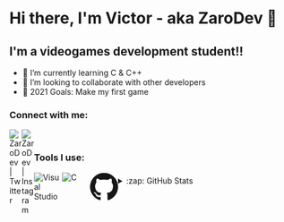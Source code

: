 # Hi there, I'm Victor - aka ZaroDev 👋

## I'm a videogames development student!!

- 🌱 I’m currently learning C & C++
- 👯 I’m looking to collaborate with other developers
- 🥅 2021 Goals: Make my first game

### Connect with me:

[<img align="left" alt="ZaroDev | Twitter" width="22px" src="https://cdn.jsdelivr.net/npm/simple-icons@v3/icons/twitter.svg" />][twitter]
[<img align="left" alt="ZaroDev | Instagram" width="22px" src="https://cdn.jsdelivr.net/npm/simple-icons@v3/icons/instagram.svg" />][instagram]

<br />

### Tools I use:

<img align="left" alt= "Visual Studio" width = "50px" src = "https://seeklogo.com/images/V/visual-studio-logo-14F95CF819-seeklogo.com.png"/>
<img align="left" alt= "C" width = "50px" src = "https://www.pngkit.com/png/full/101-1010012_c-programming-icon-c-programming-language-logo.png"/>
<img align="left" alt="GitHub" width="50px" src="https://raw.githubusercontent.com/github/explore/78df643247d429f6cc873026c0622819ad797942/topics/github/github.png" />  
  
### 
<details>
  <summary>:zap: GitHub Stats</summary>

[![Anurag's GitHub stats](https://github-readme-stats.vercel.app/api?username=ZaroDev)](https://github.com/anuraghazra/github-readme-stats)
  
[twitter]: https://twitter.com/victorzaro_
[instagram]: https://www.instagram.com/victorzaro_/
